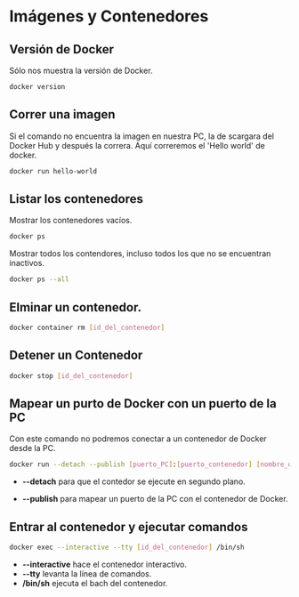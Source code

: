 # Imágenes y Contenedores

## Versión de Docker
Sólo nos muestra la versión de Docker.

```bash
docker version
```
## Correr una imagen
Si el comando no encuentra la imagen en nuestra PC, la de scargara del Docker Hub y después la correra.
Aquí correremos el 'Hello world' de docker.

```bash
docker run hello-world
```

## Listar los contenedores
Mostrar los contenedores vacíos.

```bash
docker ps
```

Mostrar todos los contendores, incluso todos los que no se encuentran inactivos.

```bash
docker ps --all
```

## Elminar un contenedor.

```bash
docker container rm [id_del_contenedor]
```

## Detener un Contenedor

```bash
docker stop [id_del_contenedor]
```

## Mapear un purto de Docker con un puerto de la PC
Con este comando no podremos conectar a un contenedor de Docker desde la PC.

```bash 
docker run --detach --publish [puerto_PC]:[puerto_contenedor] [nombre_de_la_imagen]
```
* **--detach** para que el contedor se ejecute en segundo plano.

* **--publish** para mapear un puerto de la PC con el contenedor de Docker.

## Entrar al contenedor y ejecutar comandos

```bash
docker exec --interactive --tty [id_del_contenedor] /bin/sh
```

* **--interactive** hace el contenedor interactivo.
* **--tty** levanta la línea de comandos.
* **/bin/sh** ejecuta el bach del contenedor.
